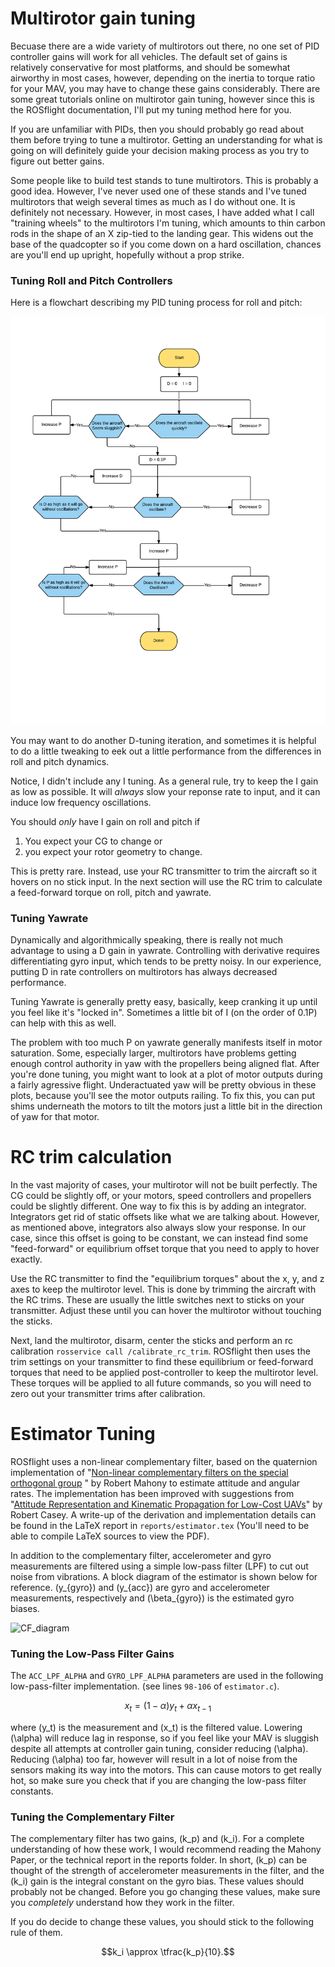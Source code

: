 # Multirotor gain tuning

Becuase there are a wide variety of multirotors out there, no one set of PID controller gains will work for all vehicles.  The default set of gains is relatively conservative for most platforms, and should be somewhat airworthy in most cases, however, depending on the inertia to torque ratio for your MAV, you may have to change these gains considerably.  There are some great tutorials online on multirotor gain tuning, however since this is the ROSflight documentation, I'll put my tuning method here for you.

If you are unfamiliar with PIDs, then you should probably go read about them before trying to tune a multirotor.  Getting an understanding for what is going on will definitely guide your decision making process as you try to figure out better gains.

Some people like to build test stands to tune multirotors.  This is probably a good idea.  However, I've never used one of these stands and I've tuned multirotors that weigh several times as much as I do without one.  It is definitely not necessary.  However, in most cases, I have added what I call "training wheels" to the multirotors I'm tuning, which amounts to thin carbon rods in the shape of an X zip-tied to the landing gear.  This widens out the base of the quadcopter so if you come down on a hard oscillation, chances are you'll end up upright, hopefully without a prop strike.

### Tuning Roll and Pitch Controllers

Here is a flowchart describing my PID tuning process for roll and pitch:

![tuning_flowchart](images/tuning_flowchart.png)

You may want to do another D-tuning iteration, and sometimes it is helpful to do a little tweaking to eek out a little performance from the differences in roll and pitch dynamics.

Notice, I didn't include any I tuning.  As a general rule, try to keep the I gain as low as possible.  It will _always_ slow your reponse rate to input, and it can induce low frequency oscillations.  

You should _only_ have I gain on roll and pitch if

1. You expect your CG to change or 
2. you expect your rotor geometry to change.  
 
This is pretty rare.  Instead, use your RC transmitter to trim the aircraft so it hovers on no stick input.  In the next section will use the RC trim to calculate a feed-forward torque on roll, pitch and yawrate.


### Tuning Yawrate

Dynamically and algorithmically speaking, there is really not much advantage to using a D gain in yawrate.  Controlling with derivative requires differentiating gyro input, which tends to be pretty noisy.  In our experience, putting D in rate controllers on multirotors has always decreased performance.

Tuning Yawrate is generally pretty easy, basically, keep cranking it up until you feel like it's "locked in".  Sometimes a little bit of I (on the order of 0.1P) can help with this as well.

The problem with too much P on yawrate generally manifests itself in motor saturation.  Some, especially larger, multirotors have problems getting enough control authority in yaw with the propellers being aligned flat.  After you're done tuning, you might want to look at a plot of motor outputs during a fairly agressive flight.  Underactuated yaw will be pretty obvious in these plots, because you'll see the motor outputs railing.  To fix this, you can put shims underneath the motors to tilt the motors just a little bit in the direction of yaw for that motor.

# RC trim calculation

In the vast majority of cases, your multirotor will not be built perfectly.  The CG could be slightly off, or your motors, speed controllers and propellers could be slightly different.  One way to fix this is by adding an integrator.  Integrators get rid of static offsets like what we are talking about. However, as mentioned above, integrators also always slow your response. In our case, since this offset is going to be constant, we can instead find some "feed-forward" or equilibrium offset torque that you need to apply to hover exactly.

Use the RC transmitter to find the "equilibrium torques" about the x, y, and z axes to keep the multirotor level.  This is done by trimming the aircraft with the RC trims.  These are usually the little switches next to sticks on your transmitter.  Adjust these until you can hover the multirotor without touching the sticks.

Next, land the multirotor, disarm, center the sticks and perform an rc calibration `rosservice call /calibrate_rc_trim`.  ROSflight then uses the trim settings on your transmitter to find these equilibrium or feed-forward torques that need to be applied post-controller to keep the multirotor level.  These torques will be applied to all future commands, so you will need to zero out your transmitter trims after calibration.

# Estimator Tuning

ROSflight uses a non-linear complementary filter, based on the quaternion implementation of "[Non-linear complementary filters on the special orthogonal group](http://ieeexplore.ieee.org/document/4608934/) " by Robert Mahony to estimate attitude and angular rates.  The implementation has been improved with suggestions from "[Attitude Representation and Kinematic Propagation for Low-Cost UAVs](https://arc.aiaa.org/doi/abs/10.2514/6.2013-4615)" by Robert Casey.  A write-up of the derivation and implementation details can be found in the LaTeX report in `reports/estimator.tex` (You'll need to be able to compile LaTeX sources to view the PDF).

In addition to the complementary filter, accelerometer and gyro measurements are filtered using a simple low-pass filter (LPF) to cut out noise from vibrations.  A block diagram of the estimator is shown below for reference.  \(y_{gyro}\) and \(y_{acc}\) are gyro and accelerometer measurements, respectively and \(\beta_{gyro}\) is the estimated gyro biases.

![CF_diagram](images/Comp_Filter_Block_Diagram.png)

### Tuning the Low-Pass Filter Gains

The `ACC_LPF_ALPHA` and `GYRO_LPF_ALPHA` parameters are used in the following low-pass-filter implementation. (see lines `98-106` of `estimator.c`).

$$x_t = (1-\alpha)y_t + \alpha x_{t-1}$$


where \(y_t\) is the measurement and \(x_t\) is the filtered value.  Lowering \(\alpha\) will reduce lag in response, so if you feel like your MAV is sluggish despite all attempts at controller gain tuning, consider reducing \(\alpha\).  Reducing \(\alpha\) too far, however will result in a lot of noise from the sensors making its way into the motors.  This can cause motors to get really hot, so make sure you check that if you are changing the low-pass filter constants.

### Tuning the Complementary Filter
The complementary filter has two gains, \(k_p\) and \(k_i\).  For a complete understanding of how these work, I would recommend reading the Mahony Paper, or the technical report in the reports folder.  In short, \(k_p\) can be thought of the strength of accelerometer measurements in the filter, and the \(k_i\) gain is the integral constant on the gyro bias.  These values should probably not be changed.  Before you go changing these values, make sure you _completely_ understand how they work in the filter.  

If you do decide to change these values, you should stick to the following rule of them. 

$$k_i \approx \tfrac{k_p}{10}.$$





